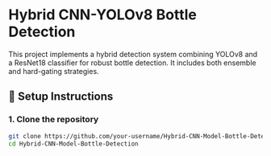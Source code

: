 # Hybrid CNN-YOLOv8 Bottle Detection

This project implements a hybrid detection system combining YOLOv8 and a ResNet18 classifier for robust bottle detection. It includes both ensemble and hard-gating strategies.

## 🚀 Setup Instructions

### 1. Clone the repository
```bash
git clone https://github.com/your-username/Hybrid-CNN-Model-Bottle-Detection.git
cd Hybrid-CNN-Model-Bottle-Detection
